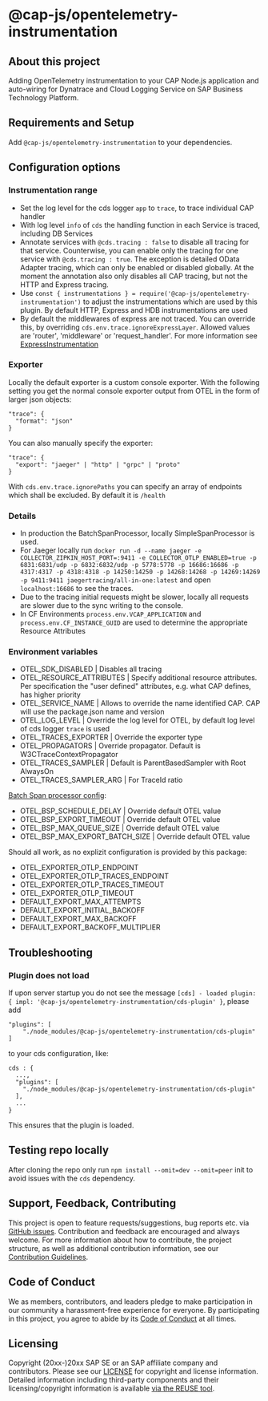# @cap-js/opentelemetry-instrumentation

## About this project

Adding OpenTelemetry instrumentation to your CAP Node.js application and auto-wiring for Dynatrace and Cloud Logging Service on SAP Business Technology Platform.

## Requirements and Setup

Add `@cap-js/opentelemetry-instrumentation` to your dependencies.

## Configuration options

### Instrumentation range

- Set the log level for the cds logger `app` to `trace`, to trace individual CAP handler
- With log level `info` of `cds` the handling function in each Service is traced, including DB Services 
- Annotate services with `@cds.tracing : false` to disable all tracing for that service. Counterwise, you can enable only the tracing for one service with `@cds.tracing : true`. The exception is detailed OData Adapter tracing, which can only be enabled or disabled globally. At the moment the annotation also only disables all CAP tracing, but not the HTTP and Express tracing. 
- Use `const { instrumentations } = require('@cap-js/opentelemetry-instrumentation')` to adjust the instrumentations which are used by this plugin. By default HTTP, Express and HDB instrumentations are used
- By default the middlewares of express are not traced. You can override this, by overriding `cds.env.trace.ignoreExpressLayer`. Allowed values are 'router', 'middleware' or 'request_handler'. For more information see [ExpressInstrumentation](https://www.npmjs.com/package/@opentelemetry/instrumentation-express)

### Exporter

Locally the default exporter is a custom console exporter.
With the following setting you get the normal console exporter output from OTEL in the form of larger json objects:
```
"trace": {
  "format": "json"
}
```
You can also manually specify the exporter:
```
"trace": {
  "export": "jaeger" | "http" | "grpc" | "proto"
}
```
With `cds.env.trace.ignorePaths` you can specify an array of endpoints which shall be excluded. By default it is `/health`

### Details

- In production the BatchSpanProcessor, locally SimpleSpanProcessor is used.
- For Jaeger locally run `docker run -d --name jaeger -e COLLECTOR_ZIPKIN_HOST_PORT=:9411 -e COLLECTOR_OTLP_ENABLED=true -p 6831:6831/udp -p 6832:6832/udp -p 5778:5778 -p 16686:16686 -p 4317:4317 -p 4318:4318 -p 14250:14250 -p 14268:14268 -p 14269:14269 -p 9411:9411 jaegertracing/all-in-one:latest` and open `localhost:16686` to see the traces.
- Due to the tracing initial requests might be slower, locally all requests are slower due to the sync writing to the console.
- In CF Environments `process.env.VCAP_APPLICATION` and `process.env.CF_INSTANCE_GUID` are used to determine the appropriate Resource Attributes

### Environment variables

- OTEL_SDK_DISABLED | Disables all tracing
- OTEL_RESOURCE_ATTRIBUTES | Specify additional resource attributes. Per specification the "user defined" attributes, e.g. what CAP defines, has higher priority
- OTEL_SERVICE_NAME | Allows to override the name identified CAP. CAP will use the package.json name and version
- OTEL_LOG_LEVEL | Override the log level for OTEL, by default log level of cds logger `trace` is used
- OTEL_TRACES_EXPORTER | Override the exporter type
- OTEL_PROPAGATORS | Override propagator. Default is W3CTraceContextPropagator
- OTEL_TRACES_SAMPLER | Default is ParentBasedSampler with Root AlwaysOn
- OTEL_TRACES_SAMPLER_ARG | For TraceId ratio

[Batch Span processor config](https://opentelemetry.io/docs/reference/specification/sdk-environment-variables/#batch-span-processor):
- OTEL_BSP_SCHEDULE_DELAY | Override default OTEL value
- OTEL_BSP_EXPORT_TIMEOUT | Override default OTEL value
- OTEL_BSP_MAX_QUEUE_SIZE | Override default OTEL value
- OTEL_BSP_MAX_EXPORT_BATCH_SIZE | Override default OTEL value

Should all work, as no explizit configuration is provided by this package:
- OTEL_EXPORTER_OTLP_ENDPOINT
- OTEL_EXPORTER_OTLP_TRACES_ENDPOINT
- OTEL_EXPORTER_OTLP_TRACES_TIMEOUT
- OTEL_EXPORTER_OTLP_TIMEOUT
- DEFAULT_EXPORT_MAX_ATTEMPTS
- DEFAULT_EXPORT_INITIAL_BACKOFF
- DEFAULT_EXPORT_MAX_BACKOFF
- DEFAULT_EXPORT_BACKOFF_MULTIPLIER

## Troubleshooting

### Plugin does not load

If upon server startup you do not see the message `[cds] - loaded plugin: { impl: '@cap-js/opentelemetry-instrumentation/cds-plugin' }`, please add  
```
"plugins": [
    "./node_modules/@cap-js/opentelemetry-instrumentation/cds-plugin"
]
```
to your cds configuration, like:
```
cds : {
  ...,
  "plugins": [
    "./node_modules/@cap-js/opentelemetry-instrumentation/cds-plugin"
  ],
  ...
}
```
This ensures that the plugin is loaded.

## Testing repo locally

After cloning the repo only run `npm install --omit=dev --omit=peer` init to avoid issues with the `cds` dependency.

## Support, Feedback, Contributing

This project is open to feature requests/suggestions, bug reports etc. via [GitHub issues](https://github.com/cap-js/<your-project>/issues). Contribution and feedback are encouraged and always welcome. For more information about how to contribute, the project structure, as well as additional contribution information, see our [Contribution Guidelines](CONTRIBUTING.md).

## Code of Conduct

We as members, contributors, and leaders pledge to make participation in our community a harassment-free experience for everyone. By participating in this project, you agree to abide by its [Code of Conduct](CODE_OF_CONDUCT.md) at all times.

## Licensing

Copyright (20xx-)20xx SAP SE or an SAP affiliate company and <your-project> contributors. Please see our [LICENSE](LICENSE) for copyright and license information. Detailed information including third-party components and their licensing/copyright information is available [via the REUSE tool](https://api.reuse.software/info/github.com/cap-js/<your-project>).
